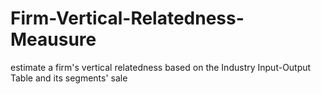 # Firm-Vertical-Relatedness-Meausure
estimate a firm's vertical relatedness based on the Industry Input-Output Table and its segments' sale
